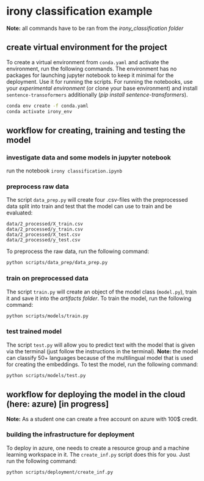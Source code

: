 # irony classification example

**Note:** all commands have to be ran from the *irony_classification folder*

## create virtual environment for the project

To create a virtual environment from `conda.yaml` and activate the environment, run the following commands. The environment has no packages for launching jupyter notebook to keep it minimal for the deployment. Use it for running the scripts. For running the notebooks, use your *experimental environment* (or clone your base environment) and install `sentence-transoformers` additionally (*pip install sentence-transformers*).

```sh
conda env create -f conda.yaml
conda activate irony_env
```

## workflow for creating, training and testing the model

### investigate data and some models in jupyter notebook

run the notebook `irony classification.ipynb`

### preprocess raw data

The script `data_prep.py` will create four .csv-files with the preprocessed data split into train and test that the model can use to train and be evaluated:

```
data/2_processed/X_train.csv
data/2_processed/y_train.csv
data/2_processed/X_test.csv
data/2_processed/y_test.csv
```

To preprocess the raw data, run the following command:

```sh
python scripts/data_prep/data_prep.py
```

### train on preprocessed data

The script `train.py` will create an object of the model class (`model.py`), train it and save it into the *artifacts folder*. To train the model, run the following command:

```sh
python scripts/models/train.py
```

### test trained model

The script `test.py` will allow you to predict text with the model that is given via the terminal (just follow the instructions in the terminal). **Note:** the model can classify 50+ languages because of the multilingual model that is used for creating the embeddings. To test the model, run the following command:

```sh
python scripts/models/test.py
```

## workflow for deploying the model in the cloud (here: azure) [in progress]

**Note:** As a student one can create a free account on azure with 100$ credit.

### building the infrastructure for deployment

To deploy in azure, one needs to create a resource group and a machine learning workspace in it. The `create_inf.py` script does this for you. Just run the following command:

```sh
python scripts/deployment/create_inf.py
```
